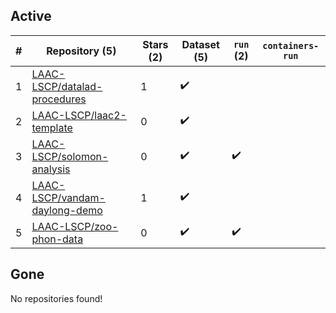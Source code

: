 ## Active
| # | Repository (5) | Stars (2) | Dataset (5) | `run` (2) | `containers-run` |
| --- | --- | --- | --- | --- | --- |
| 1 | [LAAC-LSCP/datalad-procedures](https://github.com/LAAC-LSCP/datalad-procedures) | 1 | :heavy_check_mark: |  |  |
| 2 | [LAAC-LSCP/laac2-template](https://github.com/LAAC-LSCP/laac2-template) | 0 | :heavy_check_mark: |  |  |
| 3 | [LAAC-LSCP/solomon-analysis](https://github.com/LAAC-LSCP/solomon-analysis) | 0 | :heavy_check_mark: | :heavy_check_mark: |  |
| 4 | [LAAC-LSCP/vandam-daylong-demo](https://github.com/LAAC-LSCP/vandam-daylong-demo) | 1 | :heavy_check_mark: |  |  |
| 5 | [LAAC-LSCP/zoo-phon-data](https://github.com/LAAC-LSCP/zoo-phon-data) | 0 | :heavy_check_mark: | :heavy_check_mark: |  |

## Gone
No repositories found!
